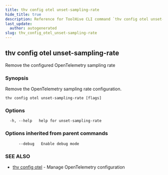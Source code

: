 ```yaml
---
title: thv config otel unset-sampling-rate
hide_title: true
description: Reference for ToolHive CLI command `thv config otel unset-sampling-rate`
last_update:
  author: autogenerated
slug: thv_config_otel_unset-sampling-rate
---
```


## thv config otel unset-sampling-rate

Remove the configured OpenTelemetry sampling rate

### Synopsis

Remove the OpenTelemetry sampling rate configuration.

```
thv config otel unset-sampling-rate [flags]
```

### Options

```
  -h, --help   help for unset-sampling-rate
```

### Options inherited from parent commands

```
      --debug   Enable debug mode
```

### SEE ALSO

* [thv config otel](thv_config_otel.md)	 - Manage OpenTelemetry configuration

